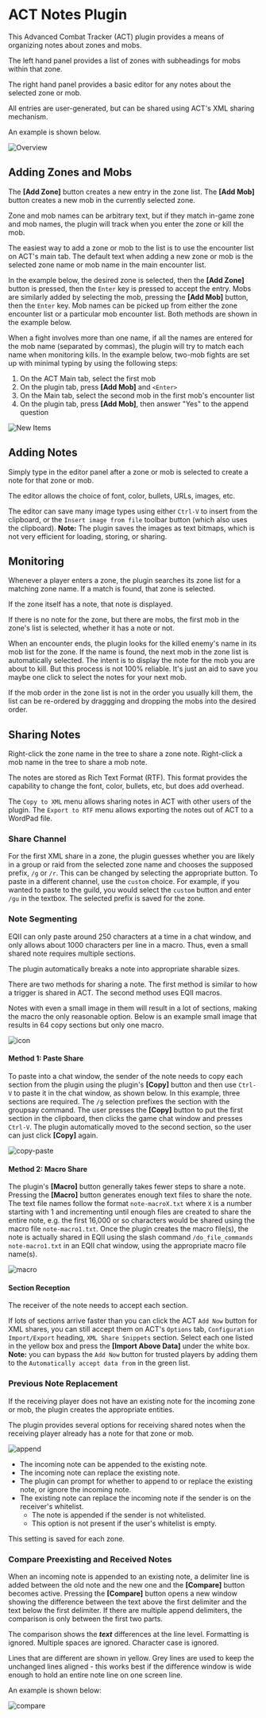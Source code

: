 # ACT Notes Plugin
This Advanced Combat Tracker (ACT) plugin provides a means of organizing notes about zones and mobs.

The left hand panel provides a list of zones with subheadings for mobs within that zone.

The right hand panel provides a basic editor for any notes about the selected zone or mob.

All entries are user-generated, but can be shared using ACT's XML sharing mechanism.

An example is shown below.

![Overview](images/overview.png)
## Adding Zones and Mobs
The **[Add Zone]** button creates a new entry in the zone list. 
The **[Add Mob]** button creates a new mob in the currently selected zone.

Zone and mob names can be arbitrary text, but if they match in-game zone and mob names, the plugin will track when you enter the zone or kill the mob.

The easiest way to add a zone or mob to the list is to use the encounter list on ACT's main tab.
The default text when adding a new zone or mob is the selected zone name or mob name in the main encounter list.

In the example below, the desired zone is selected, then the **[Add Zone]** button is pressed, then the `Enter` key
is pressed to accept the entry. Mobs are similarly added by selecting the mob, pressing the **[Add Mob]** button, 
then the `Enter` key. Mob names can be picked up from either the zone encounter list or a particular mob encounter list. Both methods are shown in the example below.

When a fight involves more than one name, if all the names are entered for the mob name (separated by commas), the plugin will try to match each name when monitoring kills. In the example below, two-mob fights are set up with minimal typing by using the following steps:
  1. On the ACT Main tab, select the first mob
   2. On the plugin tab, press **[Add Mob]** and `<Enter>`
   3. On the Main tab, select the second mob in the first mob's encounter list
   4. On the plugin tab, press **[Add Mob]**, then answer "Yes" to the append question

![New Items](images/add-mobs.gif)

## Adding Notes
Simply type in the editor panel after a zone or mob is selected to create a note for that zone or mob.

The editor allows the choice of font, color, bullets, URLs, images, etc.

The editor can save many image types using either `Ctrl-V` to insert from the clipboard, or the `Insert image from file` toolbar button (which also uses the clipboard).
**Note:** The plugin saves the images as text bitmaps, which is not very efficient for loading, storing, or sharing.

## Monitoring
Whenever a player enters a zone, the plugin searches its zone list for a matching zone name.
If a match is found, that zone is selected. 

If the zone itself has a note, that note is displayed.

If there is no note for the zone, but there are mobs, the first mob in the zone's list is selected, whether it has a note or not.

When an encounter ends, the plugin looks for the killed enemy's name in its mob list for the zone. 
If the name is found, the next mob in the zone list is automatically selected. 
The intent is to display the note for the mob you are about to kill. 
But this process is not 100% reliable. 
It's just an aid to save you maybe one click to select the notes for your next mob.

If the mob order in the zone list is not in the order you usually kill them, 
the list can be re-ordered by draggging and dropping the mobs into the desired order.

## Sharing Notes
Right-click the zone name in the tree to share a zone note. Right-click a mob name in the tree to share a mob note.

The notes are stored as Rich Text Format (RTF). This format provides the capability to change the font, color, bullets, etc, but does add overhead.

The `Copy to XML` menu allows sharing notes in ACT with other users of the plugin. The `Export to RTF` menu allows exporting the notes out of ACT to a WordPad file.

### Share Channel
For the first XML share in a zone, the plugin guesses whether you are likely in a group or raid from the selected zone name
and chooses the supposed prefix, `/g` or `/r`. This can be changed by selecting the appropriate button.
To paste in a different channel, use the `custom` choice. For example, if you wanted to paste to the guild, you would select the `custom` button and enter `/gu` in the textbox. The selected prefix is saved for the zone.

### Note Segmenting
EQII can only paste around 250 characters at a time in a chat window, and only allows about 1000 characters per line in a macro. Thus, even a small shared note requires multiple sections.

The plugin automatically breaks a note into appropriate sharable sizes.

There are two methods for sharing a note. The first method is similar to how a trigger is shared in ACT. The second method uses EQII macros.

 Notes with even a small image in them will result in a lot of sections, making the macro the only reasonable option. Below is an example small image that results in 64 copy sections but only one macro.

![icon](images/small-image-sections.png)

#### Method 1: Paste Share
To paste into a chat window, the sender of the note needs to copy each section from the plugin using the plugin's **[Copy]** button and then use `Ctrl-V` to paste it in the chat window, as shown below. In this example, three sections are required. The `/g` selection prefixes the section with the groupsay command. The user presses the **[Copy]** button to put the first section in the clipboard, then clicks the game chat window and presses `Ctrl-V`. The plugin automatically moved to the second section, so the user can just click **[Copy]** again.

![copy-paste](images/paste.gif)

#### Method 2: Macro Share
The plugin's **[Macro]** button generally takes fewer steps to share a note. Pressing the **[Macro]** button generates enough text files to share the note. The text file names follow the format `note-macroX.txt` where `X` is a number starting with 1 and incrementing until enough files are created to share the entire note, e.g. the first 16,000 or so characters would be shared using the macro file `note-macro1.txt`. Once the plugin creates the macro file(s), the note is actually shared in EQII using the slash command `/do_file_commands note-macro1.txt` in an EQII chat window, using the appropriate macro file name(s).

![macro](images/macro.gif)

#### Section Reception
The receiver of the note needs to accept each section.

If lots of sections arrive faster than you can click the ACT `Add Now` button for XML shares,
you can still accept them on ACT's `Options` tab, `Configuration Import/Export` heading,
`XML Share Snippets` section. Select each one listed in the yellow box and press the **[Import Above Data]** under the white box. **Note:** you can bypass the `Add Now` button for trusted players by adding them to the `Automatically accept data from` in the green list.



### Previous Note Replacement
If the receiving player does not have an existing note for the incoming zone or mob, 
the plugin creates the appropriate entities.

The plugin provides several options for receiving shared notes when the receiving player already has a note for that zone or mob.

![append](images/incoming.png)
* The incoming note can be appended to the existing note.
* The incoming note can replace the existing note.
* The plugin can prompt for whether to append to or replace the existing note, or ignore the incoming note.
* The existing note can replace the incoming note if the sender is on the receiver's whitelist.
  * The note is appended if the sender is not whitelisted.
  * This option is not present if the user's whitelist is empty.

This setting is saved for each zone.

### Compare Preexisting and Received Notes
When an incoming note is appended to an existing note, a delimiter line is added between the old note and the new one and the **[Compare]** button becomes active. Pressing the **[Compare]** button opens a new window showing the difference between the text above the first delimiter and the text below the first delimiter. If there are multiple append delimiters, the comparison is only between the first two parts.

The comparison shows the ***text*** differences at the line level. Formatting is ignored. Multiple spaces are ignored. Character case is ignored. 

Lines that are different are shown in yellow. Grey lines are used to keep the unchanged lines aligned - this works best if the difference window is wide enough to hold an entire note line on one screen line.

An example is shown below:

![compare](images/compare.png)


